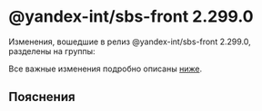 # @yandex-int/sbs-front 2.299.0

<!-- ЧЕЛОВЕЧЕСКОЕ ВСТУПЛЕНИЕ -->

Изменения, вошедшие в релиз @yandex-int/sbs-front 2.299.0, разделены на группы:

Все важные изменения подробно описаны [ниже](#Пояснения).

## Пояснения

